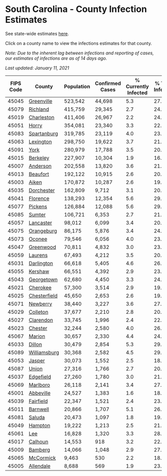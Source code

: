 # South Carolina - County Infection Estimates

See state-wide estimates [here](/infections/us-sc).

Click on a county name to view the infections estimates for that county.

*Note: Due to the inherent lag between infections and reporting of cases, our estimates of infections are as of 14 days ago.*

*Last updated: January 11, 2021*

|   FIPS Code |                       County |   Population |   Confirmed Cases |   % Currently Infected |   % Total Infected |
|-------------|------------------------------|--------------|-------------------|------------------------|--------------------|
|       45045 |     [Greenville](greenville) |      523,542 |            44,698 |                    5.3 |               27.9 |
|       45079 |         [Richland](richland) |      415,759 |            29,345 |                    2.7 |               24.6 |
|       45019 |     [Charleston](charleston) |      411,406 |            26,967 |                    2.2 |               24.0 |
|       45051 |               [Horry](horry) |      354,081 |            23,340 |                    3.3 |               22.9 |
|       45083 |   [Spartanburg](spartanburg) |      319,785 |            23,119 |                    4.0 |               23.0 |
|       45063 |       [Lexington](lexington) |      298,750 |            19,622 |                    3.7 |               21.7 |
|       45091 |                 [York](york) |      280,979 |            17,788 |                    3.5 |               20.4 |
|       45015 |         [Berkeley](berkeley) |      227,907 |            10,304 |                    1.9 |               16.1 |
|       45007 |         [Anderson](anderson) |      202,558 |            13,820 |                    3.6 |               21.9 |
|       45013 |         [Beaufort](beaufort) |      192,122 |            10,915 |                    2.6 |               20.0 |
|       45003 |               [Aiken](aiken) |      170,872 |            10,287 |                    2.6 |               19.2 |
|       45035 |     [Dorchester](dorchester) |      162,809 |             9,712 |                    3.1 |               20.0 |
|       45041 |         [Florence](florence) |      138,293 |            12,354 |                    5.6 |               29.9 |
|       45077 |           [Pickens](pickens) |      126,884 |            12,088 |                    5.6 |               29.9 |
|       45085 |             [Sumter](sumter) |      106,721 |             6,353 |                    2.7 |               21.2 |
|       45057 |       [Lancaster](lancaster) |       98,012 |             6,099 |                    3.4 |               20.2 |
|       45075 |     [Orangeburg](orangeburg) |       86,175 |             5,876 |                    3.4 |               24.1 |
|       45073 |             [Oconee](oconee) |       79,546 |             6,056 |                    4.0 |               23.6 |
|       45047 |       [Greenwood](greenwood) |       70,811 |             4,832 |                    3.0 |               23.0 |
|       45059 |           [Laurens](laurens) |       67,493 |             4,212 |                    3.5 |               20.9 |
|       45031 |     [Darlington](darlington) |       66,618 |             5,405 |                    4.6 |               26.5 |
|       45055 |           [Kershaw](kershaw) |       66,551 |             4,392 |                    2.9 |               23.7 |
|       45043 |     [Georgetown](georgetown) |       62,680 |             4,450 |                    3.3 |               24.1 |
|       45021 |         [Cherokee](cherokee) |       57,300 |             3,514 |                    2.9 |               19.4 |
|       45025 | [Chesterfield](chesterfield) |       45,650 |             2,653 |                    2.6 |               19.6 |
|       45071 |         [Newberry](newberry) |       38,440 |             3,227 |                    3.6 |               27.7 |
|       45029 |         [Colleton](colleton) |       37,677 |             2,210 |                    2.8 |               20.3 |
|       45027 |       [Clarendon](clarendon) |       33,745 |             1,996 |                    2.4 |               22.2 |
|       45023 |           [Chester](chester) |       32,244 |             2,580 |                    4.0 |               26.5 |
|       45067 |             [Marion](marion) |       30,657 |             2,330 |                    4.4 |               24.8 |
|       45033 |             [Dillon](dillon) |       30,479 |             2,854 |                    5.3 |               29.9 |
|       45089 | [Williamsburg](williamsburg) |       30,368 |             2,582 |                    4.5 |               29.5 |
|       45053 |             [Jasper](jasper) |       30,073 |             1,552 |                    2.5 |               18.0 |
|       45087 |               [Union](union) |       27,316 |             1,766 |                    2.7 |               20.8 |
|       45037 |       [Edgefield](edgefield) |       27,260 |             1,780 |                    3.0 |               21.4 |
|       45069 |         [Marlboro](marlboro) |       26,118 |             2,141 |                    3.4 |               27.2 |
|       45001 |       [Abbeville](abbeville) |       24,527 |             1,383 |                    1.6 |               18.8 |
|       45039 |       [Fairfield](fairfield) |       22,347 |             1,521 |                    2.4 |               23.6 |
|       45011 |         [Barnwell](barnwell) |       20,866 |             1,707 |                    5.1 |               26.9 |
|       45081 |             [Saluda](saluda) |       20,473 |             1,097 |                    1.8 |               19.4 |
|       45049 |           [Hampton](hampton) |       19,222 |             1,213 |                    2.5 |               21.9 |
|       45061 |                   [Lee](lee) |       16,828 |             1,320 |                    3.3 |               28.2 |
|       45017 |           [Calhoun](calhoun) |       14,553 |               918 |                    3.2 |               22.3 |
|       45009 |           [Bamberg](bamberg) |       14,066 |             1,048 |                    2.9 |               27.2 |
|       45065 |       [McCormick](mccormick) |        9,463 |               530 |                    2.2 |               18.2 |
|       45005 |       [Allendale](allendale) |        8,688 |               569 |                    1.9 |               23.2 |